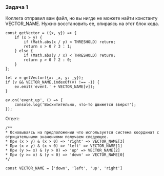 ### Задача 1
Коллега отправил вам файл, но вы нигде не можете найти константу VECTOR_NAME. Нужно восстановить ее, опираясь на этот блок кода.

```ecmascript 6
const getVector = ({x, y}) => {
    if (x > y) {
        if (Math.abs(x / y) < THRESHOLD) return;
        return x > 0 ? 3 : 1;
    } else {
        if (Math.abs(y / x) < THRESHOLD) return;
        return y > 0 ? 2 : 0;
    }
};

let v = getVector({x: _x, y: _y});
if (v && VECTOR_NAME.indexOf(v) !== -1) {
    ev.emit('event.' + VECTOR_NAME[v]);
}

ev.on('event.up', () => {
    console.log('Восхитительно, что-то движется вверх!');
});
```

Ответ:

```ecmascript 6
/**
* Основываясь на предположении что используется система координат с отрицательными значениями получаем следующее.
* При (x > y) & (x > 0) => 'right' => VECTOR_NAME[3]
* При (x > y) & (x < 0) => 'left' => VECTOR_NAME[1]
* При (y >= x) & (y > 0) => 'up' => VECTOR_NAME[2]
* При (y >= x) & (y < 0) => 'down' => VECTOR_NAME[0]
*/

const VECTOR_NAME = ['down', 'left', 'up', 'right']
```
